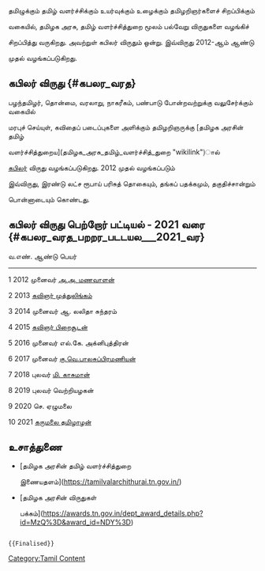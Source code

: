தமிழுக்கும் தமிழ் வளர்ச்சிக்கும் உயர்வுக்கும் உழைக்கும் தமிழறிஞர்களைச் சிறப்பிக்கும்
வகையில், தமிழக அரசு, தமிழ் வளர்ச்சித்துறை மூலம் பல்வேறு விருதுகளை வழங்கிச்
சிறப்பித்து வருகிறது. அவற்றுள் கபிலர் விருதும் ஒன்று. இவ்விருது 2012-ஆம் ஆண்டு
முதல் வழங்கப்படுகிறது.

## கபிலர் விருது {#கபலர_வரத}

பழந்தமிழர், தொன்மை, வரலாறு, நாகரீகம், பண்பாடு போன்றவற்றுக்கு வலுசேர்க்கும் வகையில்
மரபுச் செய்யுள், கவிதைப் படைப்புகளை அளிக்கும் தமிழறிஞருக்கு [தமிழக அரசின் தமிழ்
வளர்ச்சித்துறைய](தமிழக_அரசு_தமிழ்_வளர்ச்சித்_துறை "wikilink")ால்
[கபிலர்](கபிலர் "wikilink") விருது வழங்கப்படுகிறது. 2012 முதல் வழங்கப்படும்
இவ்விருது, இரண்டு லட்ச ரூபாய் பரிசுத் தொகையும், தங்கப் பதக்கமும், தகுதிச்சான்றும்
பொன்னாடையும் கொண்டது.

## கபிலர் விருது பெற்றோர் பட்டியல் - 2021 வரை {#கபலர_வரத_பறறர_படடயல___2021_வர}

  வ.எண்.   ஆண்டு   பெயர்
  ------- ------ ----------------------------------------------------------------
  1       2012   முனைவர் [அ.அ. மணவாளன்](அ.அ.மணவாளன் "wikilink")
  2       2013   [கவிஞர் முத்துலிங்கம்](கவிஞர்_முத்துலிங்கம் "wikilink")
  3       2014   முனைவர் ஆ. லலிதா சுந்தரம்
  4       2015   [கவிஞர் பிறைசூடன்](கவிஞர்_பிறைசூடன் "wikilink")
  5       2016   முனைவர் எல்.கே. அக்னிபுத்திரன்
  6       2017   முனைவர் [கு.வெ.பாலசுப்பிரமணியன்](கு.வெ.பாலசுப்பிரமணியன் "wikilink")
  7       2018   புலவர் [மி. காசுமான்](மி._காசுமான் "wikilink")
  8       2019   புலவர் வெற்றியழகன்
  9       2020   செ. ஏழுமலை
  10      2021   [கருமலை தமிழாழன்](கருமலை_தமிழாழன் "wikilink")

## உசாத்துணை

-   [தமிழக அரசின் தமிழ் வளர்ச்சித்துறை
    இணையதளம்](https://tamilvalarchithurai.tn.gov.in/)
-   [தமிழக அரசின் விருதுகள்
    பக்கம்](https://awards.tn.gov.in/dept_award_details.php?id=MzQ%3D&award_id=NDY%3D)

```{=mediawiki}
{{Finalised}}
```
[Category:Tamil Content](Category:Tamil_Content "wikilink")
